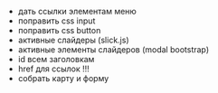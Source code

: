 - дать ссылки элементам меню
- поправить css input
- поправить css button
- активные слайдеры (slick.js)
- активные элементы слайдеров (modal bootstrap)
- id всем заголовкам
- href для ссылок !!!
- собрать карту и форму